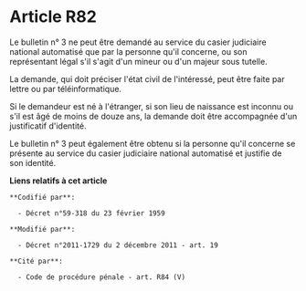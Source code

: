 # Article R82

Le bulletin n° 3 ne peut être demandé au service du casier judiciaire national automatisé que par la personne qu'il concerne,
ou son représentant légal s'il s'agit d'un mineur ou d'un majeur sous tutelle.

La demande, qui doit préciser l'état civil de l'intéressé, peut être faite par lettre ou par téléinformatique.

Si le demandeur est né à l'étranger, si son lieu de naissance est inconnu ou s'il est âgé de moins de douze ans, la demande
doit être accompagnée d'un justificatif d'identité.

Le bulletin n° 3 peut également être obtenu si la personne qu'il concerne se présente au service du casier judiciaire
national automatisé et justifie de son identité.

**Liens relatifs à cet article**

	**Codifié par**:

	  - Décret n°59-318 du 23 février 1959

	**Modifié par**:

	  - Décret n°2011-1729 du 2 décembre 2011 - art. 19

	**Cité par**:

	  - Code de procédure pénale - art. R84 (V)
